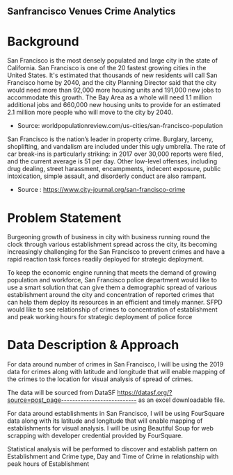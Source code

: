 ## Sanfrancisco Venues Crime Analytics
# Background
San Francisco is the most densely populated and large city in the state of California. San Francisco is one of the 20 fastest growing cities in the United States. It's estimated that thousands of new residents will call San Francisco home by 2040, and the city Planning Director said that the city would need more than 92,000 more housing units and 191,000 new jobs to accommodate this growth. The Bay Area as a whole will need 1.1 million additional jobs and 660,000 new housing units to provide for an estimated 2.1 million more people who will move to the city by 2040. 
* Source: worldpopulationreview.com/us-cities/san-francisco-population

San Francisco is the nation’s leader in property crime. Burglary, larceny, shoplifting, and vandalism are included under this ugly umbrella. The rate of car break-ins is particularly striking: in 2017 over 30,000 reports were filed, and the current average is 51 per day. Other low-level offenses, including drug dealing, street harassment, encampments, indecent exposure, public intoxication, simple assault, and disorderly conduct are also rampant.
* Source : https://www.city-journal.org/san-francisco-crime

# Problem Statement
Burgeoning growth of business in city with business running round the clock through various establishment spread across the city, its becoming increasingly challenging for the San Francisco to prevent crimes and have a rapid reaction task forces readily deployed for strategic deployment.

To keep the economic engine running that meets the demand of growing population and workforce, San Francisco police department would like to use a smart solution that can give them a demographic spread of various establishment around the city and concentration of reported crimes that can help them deploy its resources in an efficient and timely manner. SFPD would like to see relationship of crimes to concentration of establishment and peak working hours for strategic deployment of police force

# Data Description & Approach

For data around number of crimes in San Francisco, I will be using the 2019 data for crimes along with latitude and longitude that will enable mapping of the crimes to the location for visual analysis of spread of crimes. 

The data will be sourced from DataSF https://datasf.org/?source=post_page--------------------------- as an excel downloadable file.

For data around establishments in San Francisco, I will be using FourSquare data along with its latitude and longitude that will enable mapping of establishments for visual analysis. I will be using Beautiful Soup for web scrapping  with developer credential provided by FourSquare. 

Statistical analysis will be performed to discover and establish pattern on Establishment and Crime type, Day and Time of Crime in relationship with peak hours of Establishment


